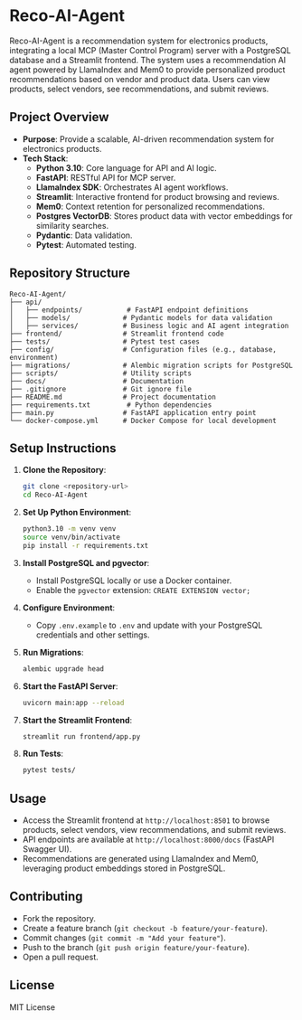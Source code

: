 # Reco-AI-Agent

Reco-AI-Agent is a recommendation system for electronics products, integrating a local MCP (Master Control Program) server with a PostgreSQL database and a Streamlit frontend. The system uses a recommendation AI agent powered by LlamaIndex and Mem0 to provide personalized product recommendations based on vendor and product data. Users can view products, select vendors, see recommendations, and submit reviews.

## Project Overview

- **Purpose**: Provide a scalable, AI-driven recommendation system for electronics products.
- **Tech Stack**:
  - **Python 3.10**: Core language for API and AI logic.
  - **FastAPI**: RESTful API for MCP server.
  - **LlamaIndex SDK**: Orchestrates AI agent workflows.
  - **Streamlit**: Interactive frontend for product browsing and reviews.
  - **Mem0**: Context retention for personalized recommendations.
  - **Postgres VectorDB**: Stores product data with vector embeddings for similarity searches.
  - **Pydantic**: Data validation.
  - **Pytest**: Automated testing.

## Repository Structure

```
Reco-AI-Agent/
├── api/
│   ├── endpoints/           # FastAPI endpoint definitions
│   ├── models/             # Pydantic models for data validation
│   ├── services/           # Business logic and AI agent integration
├── frontend/               # Streamlit frontend code
├── tests/                  # Pytest test cases
├── config/                 # Configuration files (e.g., database, environment)
├── migrations/             # Alembic migration scripts for PostgreSQL
├── scripts/                # Utility scripts
├── docs/                   # Documentation
├── .gitignore              # Git ignore file
├── README.md               # Project documentation
├── requirements.txt         # Python dependencies
├── main.py                 # FastAPI application entry point
└── docker-compose.yml      # Docker Compose for local development
```

## Setup Instructions

1. **Clone the Repository**:
   ```bash
   git clone <repository-url>
   cd Reco-AI-Agent
   ```

2. **Set Up Python Environment**:
   ```bash
   python3.10 -m venv venv
   source venv/bin/activate
   pip install -r requirements.txt
   ```

3. **Install PostgreSQL and pgvector**:
   - Install PostgreSQL locally or use a Docker container.
   - Enable the `pgvector` extension: `CREATE EXTENSION vector;`

4. **Configure Environment**:
   - Copy `.env.example` to `.env` and update with your PostgreSQL credentials and other settings.

5. **Run Migrations**:
   ```bash
   alembic upgrade head
   ```

6. **Start the FastAPI Server**:
   ```bash
   uvicorn main:app --reload
   ```

7. **Start the Streamlit Frontend**:
   ```bash
   streamlit run frontend/app.py
   ```

8. **Run Tests**:
   ```bash
   pytest tests/
   ```

## Usage

- Access the Streamlit frontend at `http://localhost:8501` to browse products, select vendors, view recommendations, and submit reviews.
- API endpoints are available at `http://localhost:8000/docs` (FastAPI Swagger UI).
- Recommendations are generated using LlamaIndex and Mem0, leveraging product embeddings stored in PostgreSQL.

## Contributing

- Fork the repository.
- Create a feature branch (`git checkout -b feature/your-feature`).
- Commit changes (`git commit -m "Add your feature"`).
- Push to the branch (`git push origin feature/your-feature`).
- Open a pull request.

## License

MIT License
